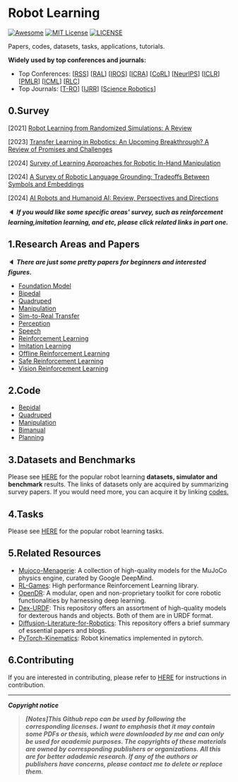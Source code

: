 # Robot Learning
[![Awesome](https://awesome.re/badge.svg)](https://awesome.re) [![MIT License](https://img.shields.io/badge/license-MIT-green.svg)](https://opensource.org/licenses/MIT) [![LICENSE](https://img.shields.io/badge/license-Anti%20996-blue.svg)](https://github.com/996icu/996.ICU/blob/master/LICENSE)

Papers, codes, datasets, tasks, applications, tutorials.

**Widely used by top conferences and journals:**

- Top Conferences: [[RSS](https://roboticsconference.org/)] [[RAL](https://www.ieee-ras.org/publications/ra-l)] [[IROS](https://ieee-iros.org/)] [[ICRA](https://www.ieee-ras.org/conferences-workshops/fully-sponsored/icra)] [[CoRL](https://www.corl.org/)] [[NeurlPS](https://nips.cc/)] [[ICLR](https://iclr.cc/)] [[PMLR](https://proceedings.mlr.press/)] [[ICML](https://icml.cc/)] [[RLC](https://rl-conference.cc/)]
- Top Journals: [[T-RO](https://www.ieee-ras.org/publications/t-ro)] [[IJRR](https://journals.sagepub.com/home/ijr)] [[Science Robotics](https://www.science.org/journal/scirobotics)]



## 0.Survey

[2021] [Robot Learning from Randomized Simulations: A Review](https://arxiv.org/abs/2111.00956)

[2023] [Transfer Learning in Robotics: An Upcoming Breakthrough? A Review of Promises and Challenges](https://arxiv.org/abs/2311.18044)

[2024] [Survey of Learning Approaches for Robotic In-Hand Manipulation](https://arxiv.org/abs/2401.07915)

[2024] [A Survey of Robotic Language Grounding: Tradeoffs Between Symbols and Embeddings](https://arxiv.org/abs/2405.13245)

[2024] [AI Robots and Humanoid AI: Review, Perspectives and Directions](https://arxiv.org/abs/2405.15775)

:speaker: ***If you would like some specific areas' survey, such as reinforcement learning,imitation learning, and etc, please click related links in part one.***



## 1.Research Areas and Papers

:speaker: ***There are just some pretty papers for beginners and interested figures.***

- [Foundation Model](https://github.com/Evan-wyl/Robot-Learning/tree/master/fm)
- [Bipedal](https://github.com/Evan-wyl/Robot-Learning/blob/master/papers/bipedal.md)
- [Quadruped](https://github.com/Evan-wyl/Robot-Learning/blob/master/papers/quadruped.md)
- [Manipulation](https://github.com/Evan-wyl/Robot-Learning/tree/master/papers/manipulation)
- [Sim-to-Real Transfer](https://github.com/Evan-wyl/Robot-Learning/blob/master/papers/sim-2-real.md)
- [Perception](https://github.com/Evan-wyl/Robot-Learning/blob/master/papers/perception.md)
- [Speech](https://github.com/Evan-wyl/Robot-Learning/blob/master/papers/speech.md)
- [Reinforcement Learning](https://github.com/Evan-wyl/Robot-Learning/blob/master/papers/rl.md)
- [Imitation Learning](https://github.com/Evan-wyl/Robot-Learning/blob/master/papers/IL.md)
- [Offline Reinforcement Learning](https://github.com/Evan-wyl/Robot-Learning/blob/master/papers/offline-rl.md)
- [Safe Reinforcement Learning](https://github.com/Evan-wyl/Robot-Learning/blob/master/papers/Safe-RL.md)
- [Vision Reinforcement Learning](https://github.com/Evan-wyl/Robot-Learning/blob/master/papers/Vision-RL.md)



## 2.Code

- [Bepidal](https://github.com/Evan-wyl/Robot-Learning/blob/master/codes/bepidal.md)
- [Quadruped](https://github.com/Evan-wyl/Robot-Learning/tree/master/codes/quadruped)
- [Manipulation](https://github.com/Evan-wyl/Robot-Learning/tree/master/codes/manipulation)
- [Bimanual](https://github.com/Evan-wyl/Robot-Learning/blob/master/codes/bimanual.md)
- [Planning](https://github.com/Evan-wyl/Robot-Learning/blob/master/codes/planning.md)



## 3.Datasets and Benchmarks

Please see [HERE](https://github.com/Evan-wyl/Robot-Learning/tree/master/data) for the popular robot learning **datasets, simulator and benchmark** results. The links of datasets only are acquired by summarizing survey papers. If you would need more, you can acquire it by linking [codes.](https://github.com/Evan-wyl/Robot-Learning/tree/master/codes)  



## 4.Tasks

Please see [HERE](https://github.com/Evan-wyl/Robot-Learning/tree/master/tasks) for the popular robot learning tasks.



## 5.Related Resources

- [Mujoco-Menagerie](https://github.com/google-deepmind/mujoco_menagerie): A collection of high-quality models for the MuJoCo physics engine, curated by Google DeepMind.
- [RL-Games](https://github.com/Denys88/rl_games): High performance Reinforcement Learning library.
- [OpenDR](https://github.com/opendr-eu/opendr): A modular, open and non-proprietary toolkit for core robotic functionalities by harnessing deep learning.
- [Dex-URDF](https://github.com/dexsuite/dex-urdf): This repository offers an assortment of high-quality models for dexterous hands and objects. Both of them are in URDF format.
- [Diffusion-Literature-for-Robotics](https://github.com/mbreuss/diffusion-literature-for-robotics): This repository offers a brief summary of essential papers and blogs.
- [PyTorch-Kinematics](https://github.com/UM-ARM-Lab/pytorch_kinematics): Robot kinematics implemented in pytorch.



## 6.Contributing

If you are interested in contributing, please refer to [HERE](https://github.com/Evan-wyl/Robot-Learning/blob/master/CONTRIBUTING.md) for instructions in contribution.

------

***Copyright notice***

> ***[Notes]This Github repo can be used by following the corresponding licenses. I want to emphasis that it may contain some PDFs or thesis, which were downloaded by me and can only be used for academic purposes. The copyrights of these materials are owned by corresponding publishers or organizations. All this are for better adademic research. If any of the authors or publishers have concerns, please contact me to delete or replace them.***
